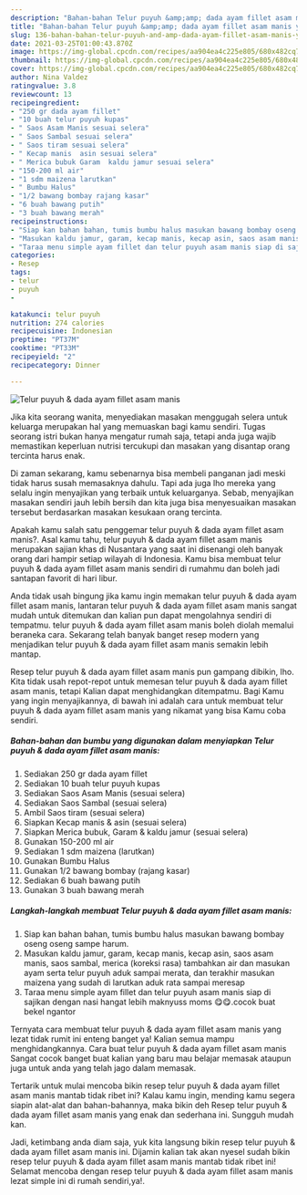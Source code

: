 ```yaml
---
description: "Bahan-bahan Telur puyuh &amp;amp; dada ayam fillet asam manis yang nikmat Untuk Jualan"
title: "Bahan-bahan Telur puyuh &amp;amp; dada ayam fillet asam manis yang nikmat Untuk Jualan"
slug: 136-bahan-bahan-telur-puyuh-and-amp-dada-ayam-fillet-asam-manis-yang-nikmat-untuk-jualan
date: 2021-03-25T01:00:43.870Z
image: https://img-global.cpcdn.com/recipes/aa904ea4c225e805/680x482cq70/telur-puyuh-dada-ayam-fillet-asam-manis-foto-resep-utama.jpg
thumbnail: https://img-global.cpcdn.com/recipes/aa904ea4c225e805/680x482cq70/telur-puyuh-dada-ayam-fillet-asam-manis-foto-resep-utama.jpg
cover: https://img-global.cpcdn.com/recipes/aa904ea4c225e805/680x482cq70/telur-puyuh-dada-ayam-fillet-asam-manis-foto-resep-utama.jpg
author: Nina Valdez
ratingvalue: 3.8
reviewcount: 13
recipeingredient:
- "250 gr dada ayam fillet"
- "10 buah telur puyuh kupas"
- " Saos Asam Manis sesuai selera"
- " Saos Sambal sesuai selera"
- " Saos tiram sesuai selera"
- " Kecap manis  asin sesuai selera"
- " Merica bubuk Garam  kaldu jamur sesuai selera"
- "150-200 ml air"
- "1 sdm maizena larutkan"
- " Bumbu Halus"
- "1/2 bawang bombay rajang kasar"
- "6 buah bawang putih"
- "3 buah bawang merah"
recipeinstructions:
- "Siap kan bahan bahan, tumis bumbu halus masukan bawang bombay oseng oseng sampe harum."
- "Masukan kaldu jamur, garam, kecap manis, kecap asin, saos asam manis, saos sambal, merica (koreksi rasa) tambahkan air dan masukan ayam serta telur puyuh aduk sampai merata, dan terakhir masukan maizena yang sudah di larutkan aduk rata sampai meresap"
- "Taraa menu simple ayam fillet dan telur puyuh asam manis siap di sajikan dengan nasi hangat lebih maknyuss moms 😋😋.cocok buat bekel ngantor"
categories:
- Resep
tags:
- telur
- puyuh
- 

katakunci: telur puyuh  
nutrition: 274 calories
recipecuisine: Indonesian
preptime: "PT37M"
cooktime: "PT33M"
recipeyield: "2"
recipecategory: Dinner

---
```



![Telur puyuh &amp; dada ayam fillet asam manis](https://img-global.cpcdn.com/recipes/aa904ea4c225e805/680x482cq70/telur-puyuh-dada-ayam-fillet-asam-manis-foto-resep-utama.jpg)

Jika kita seorang wanita, menyediakan masakan menggugah selera untuk keluarga merupakan hal yang memuaskan bagi kamu sendiri. Tugas seorang istri bukan hanya mengatur rumah saja, tetapi anda juga wajib memastikan keperluan nutrisi tercukupi dan masakan yang disantap orang tercinta harus enak.

Di zaman  sekarang, kamu sebenarnya bisa membeli panganan jadi meski tidak harus susah memasaknya dahulu. Tapi ada juga lho mereka yang selalu ingin menyajikan yang terbaik untuk keluarganya. Sebab, menyajikan masakan sendiri jauh lebih bersih dan kita juga bisa menyesuaikan masakan tersebut berdasarkan masakan kesukaan orang tercinta. 



Apakah kamu salah satu penggemar telur puyuh &amp; dada ayam fillet asam manis?. Asal kamu tahu, telur puyuh &amp; dada ayam fillet asam manis merupakan sajian khas di Nusantara yang saat ini disenangi oleh banyak orang dari hampir setiap wilayah di Indonesia. Kamu bisa membuat telur puyuh &amp; dada ayam fillet asam manis sendiri di rumahmu dan boleh jadi santapan favorit di hari libur.

Anda tidak usah bingung jika kamu ingin memakan telur puyuh &amp; dada ayam fillet asam manis, lantaran telur puyuh &amp; dada ayam fillet asam manis sangat mudah untuk ditemukan dan kalian pun dapat mengolahnya sendiri di tempatmu. telur puyuh &amp; dada ayam fillet asam manis boleh diolah memalui beraneka cara. Sekarang telah banyak banget resep modern yang menjadikan telur puyuh &amp; dada ayam fillet asam manis semakin lebih mantap.

Resep telur puyuh &amp; dada ayam fillet asam manis pun gampang dibikin, lho. Kita tidak usah repot-repot untuk memesan telur puyuh &amp; dada ayam fillet asam manis, tetapi Kalian dapat menghidangkan ditempatmu. Bagi Kamu yang ingin menyajikannya, di bawah ini adalah cara untuk membuat telur puyuh &amp; dada ayam fillet asam manis yang nikamat yang bisa Kamu coba sendiri.

<!--inarticleads1-->

##### Bahan-bahan dan bumbu yang digunakan dalam menyiapkan Telur puyuh &amp; dada ayam fillet asam manis:

1. Sediakan 250 gr dada ayam fillet
1. Sediakan 10 buah telur puyuh kupas
1. Sediakan  Saos Asam Manis (sesuai selera)
1. Sediakan  Saos Sambal (sesuai selera)
1. Ambil  Saos tiram (sesuai selera)
1. Siapkan  Kecap manis &amp; asin (sesuai selera)
1. Siapkan  Merica bubuk, Garam &amp; kaldu jamur (sesuai selera)
1. Gunakan 150-200 ml air
1. Sediakan 1 sdm maizena (larutkan)
1. Gunakan  Bumbu Halus
1. Gunakan 1/2 bawang bombay (rajang kasar)
1. Sediakan 6 buah bawang putih
1. Gunakan 3 buah bawang merah




<!--inarticleads2-->

##### Langkah-langkah membuat Telur puyuh &amp; dada ayam fillet asam manis:

1. Siap kan bahan bahan, tumis bumbu halus masukan bawang bombay oseng oseng sampe harum.
1. Masukan kaldu jamur, garam, kecap manis, kecap asin, saos asam manis, saos sambal, merica (koreksi rasa) tambahkan air dan masukan ayam serta telur puyuh aduk sampai merata, dan terakhir masukan maizena yang sudah di larutkan aduk rata sampai meresap
1. Taraa menu simple ayam fillet dan telur puyuh asam manis siap di sajikan dengan nasi hangat lebih maknyuss moms 😋😋.cocok buat bekel ngantor




Ternyata cara membuat telur puyuh &amp; dada ayam fillet asam manis yang lezat tidak rumit ini enteng banget ya! Kalian semua mampu menghidangkannya. Cara buat telur puyuh &amp; dada ayam fillet asam manis Sangat cocok banget buat kalian yang baru mau belajar memasak ataupun juga untuk anda yang telah jago dalam memasak.

Tertarik untuk mulai mencoba bikin resep telur puyuh &amp; dada ayam fillet asam manis mantab tidak ribet ini? Kalau kamu ingin, mending kamu segera siapin alat-alat dan bahan-bahannya, maka bikin deh Resep telur puyuh &amp; dada ayam fillet asam manis yang enak dan sederhana ini. Sungguh mudah kan. 

Jadi, ketimbang anda diam saja, yuk kita langsung bikin resep telur puyuh &amp; dada ayam fillet asam manis ini. Dijamin kalian tak akan nyesel sudah bikin resep telur puyuh &amp; dada ayam fillet asam manis mantab tidak ribet ini! Selamat mencoba dengan resep telur puyuh &amp; dada ayam fillet asam manis lezat simple ini di rumah sendiri,ya!.

